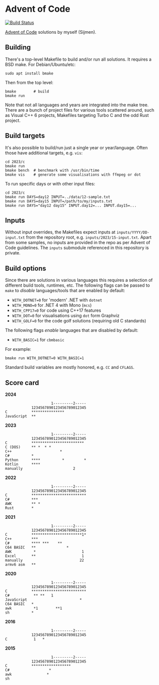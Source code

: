 Advent of Code
==============

[![Build Status](https://dev.azure.com/sjmulder/aoc/_apis/build/status/aoc?branchName=master)](https://dev.azure.com/sjmulder/aoc/_build/latest?definitionId=6&branchName=master)

[Advent of Code](https://www.adventofcode.com) solutions by myself (Sijmen).

Building
--------
There's a top-level Makefile to build and/or run all solutions. It
requires a BSD make. For Debian/Ubuntu/etc:

    sudo apt install bmake

Then from the top level:

    bmake        # build
    bmake run

Note that not all languages and years are integrated into the make tree.
There are a bunch of project files for various tools scattered around,
such as Visual C++ 6 projects, Makefiles targeting Turbo C and the odd
Rust project.

Build targets
-------------
It's also possible to build/run just a single year or year/language.
Often those have additional targets, e.g. `vis`:

    cd 2023/c
    bmake run
    bmake bench  # benchmark with /usr/bin/time
    bmake vis    # generate some visualisations with ffmpeg or dot

To run specific days or with other input files:

    cd 2023/c
    bmake run DAYS=day12 INPUT=../data/12-sample.txt
    bmake run DAYS=day15 INPUT=/path/to/my/inputs.txt
    bmake run DAYS="day12 day15" INPUT.day12=... INPUT.day15=...

Inputs
------
Without input overrides, the Makefiles expect inputs at
`inputs/YYYY/DD-input.txt` from the repository root, e.g.
`inputs/2023/15-input.txt`. Apart from some samples, no inputs are
provided in the repo as per Advent of Code guidelines. The `inputs`
submodule referenced in this repository is private.

Build options
-------------
Since there are solutions in various languages this requires a selection
of different build tools, runtimes, etc. The following flags can be
passed to `make` to *disable* languages/tools that are enabled by
default:

 * `WITH_DOTNET=0` for 'modern' .NET with `dotnet`
 * `WITH_MONO=0` for .NET 4 with Mono (`mcs`)
 * `WITH_CPP17=0` for code using C++17 features
 * `WITH_DOT=0` for visualisations using `dot` form Graphviz
 * `WITH_GOLF=0` for the code golf solutions (requiring old C standards)

The following flags *enable* languages that are disabled by default:

 * `WITH_BASIC=1` for `cbmbasic`

For example:

    bmake run WITH_DOTNET=0 WITH_BASIC=1

Standard build variables are mostly honored, e.g. `CC` and `CFLAGS`.

Score card
----------
**2024**

                         1---------2-----
                1234567890123456789012345
    C           ***************
    JavaScript  **

**2023**

                         1---------2-----
                1234567890123456789012345
    C           ************************
    C (DOS)     ** *  * *
    C++                      *
    C#          *
    Python      ****          *         *
    Kotlin      ****
    manually                       2

**2022**

                         1---------2-----
                1234567890123456789012345
    C           *************************
    C#          ***
    AWK         ** *
    Rust        *

**2021**

                         1---------2-----
                1234567890123456789012345
    C           ***********************1*
    C++         ***
    C#          **** ***    **
    C64 BASIC   **              *
    AWK          *                     1
    Excel       **                     1
    manually                          22
    armv6 asm   **

**2020**

                         1---------2-----
                1234567890123456789012345
    C           *************************
    C#           ** **   1
    JavaScript                        *
    C64 BASIC   *
    awk          *1        **1
    sh          *

**2016**

                         1---------2-----
                1234567890123456789012345
    C            1   *

**2015**

                         1---------2-----
                1234567890123456789012345
    C           ******************
    C#                  *
    awk                *
    sh
